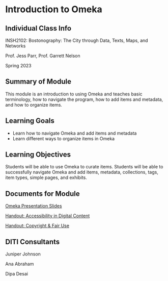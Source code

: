 <h1>Introduction to Omeka</h1>

<h2>Individual Class Info</h2>

INSH2102: Bostonography: The City through Data, Texts, Maps, and Networks

Prof. Jess Parr, Prof. Garrett Nelson

Spring 2023


<h2>Summary of Module</h2>

This module is an introduction to using Omeka and teaches basic terminology, how to navigate the program, how to add items and metadata, and how to organize items.

<h2>Learning Goals</h2>

* Learn how to navigate Omeka and add items and metadata <br>
* Learn different ways to organize items in Omeka

<h2>Learning Objectives</h2>

Students will be able to use Omeka to curate items. Students will be able to successfully navigate Omeka and add items, metadata, collections, tags, item types, simple pages, and exhibits.


<h2>Documents for Module</h2>

[Omeka Presentation Slides](https://github.com/NULabNortheastern/digitalassignmentshowcase/blob/master/digital-archiving/sp23-parr-insh2102-omeka/Omeka-presentation.pdf)

[Handout: Accessibility in Digital Content](https://github.com/NULabNortheastern/digitalassignmentshowcase/blob/master/handouts/Accessibility.pdf)

[Handout: Copyright & Fair Use](https://github.com/NULabNortheastern/digitalassignmentshowcase/blob/master/handouts/Copyright-Fair-Use.pdf)


<h2>DITI Consultants</h2>

Juniper Johnson

Ana Abraham

Dipa Desai




